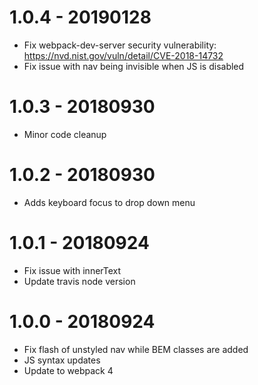 1.0.4 - 20190128
================
- Fix webpack-dev-server security vulnerability: https://nvd.nist.gov/vuln/detail/CVE-2018-14732
- Fix issue with nav being invisible when JS is disabled

1.0.3 - 20180930
================
- Minor code cleanup

1.0.2 - 20180930
================
- Adds keyboard focus to drop down menu

1.0.1 - 20180924
================
- Fix issue with innerText
- Update travis node version

1.0.0 - 20180924
================
- Fix flash of unstyled nav while BEM classes are added
- JS syntax updates
- Update to webpack 4
